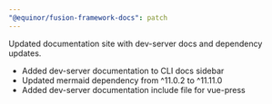 ```yaml
---
"@equinor/fusion-framework-docs": patch
---
```


Updated documentation site with dev-server docs and dependency updates.

- Added dev-server documentation to CLI docs sidebar
- Updated mermaid dependency from ^11.0.2 to ^11.11.0
- Added dev-server documentation include file for vue-press
